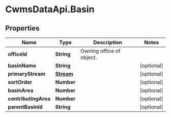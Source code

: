 # CwmsDataApi.Basin

## Properties

Name | Type | Description | Notes
------------ | ------------- | ------------- | -------------
**officeId** | **String** | Owning office of object. | 
**basinName** | **String** |  | [optional] 
**primaryStream** | [**Stream**](Stream.md) |  | [optional] 
**sortOrder** | **Number** |  | [optional] 
**basinArea** | **Number** |  | [optional] 
**contributingArea** | **Number** |  | [optional] 
**parentBasinId** | **String** |  | [optional] 


